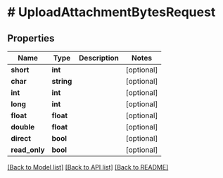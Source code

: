 # # UploadAttachmentBytesRequest

## Properties

Name | Type | Description | Notes
------------ | ------------- | ------------- | -------------
**short** | **int** |  | [optional]
**char** | **string** |  | [optional]
**int** | **int** |  | [optional]
**long** | **int** |  | [optional]
**float** | **float** |  | [optional]
**double** | **float** |  | [optional]
**direct** | **bool** |  | [optional]
**read_only** | **bool** |  | [optional]

[[Back to Model list]](../../README#models) [[Back to API list]](../../README#endpoints) [[Back to README]](../../README)
